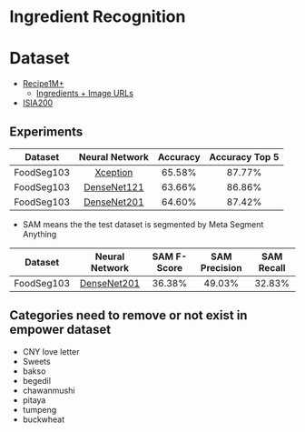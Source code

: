 # Ingredient Recognition

# Dataset

* [Recipe1M+](http://im2recipe.csail.mit.edu/)
    * [Ingredients + Image URLs](https://www.kaggle.com/datasets/kmader/layer-urls)
* [ISIA200](http://123.57.42.89/FoodComputing-Dataset/FoodComputing-ISIA200.html)

## Experiments

| Dataset | Neural Network | Accuracy | Accuracy Top 5 |
| :----: | :----: | :----: | :----: |
| FoodSeg103 | [Xception](https://drive.google.com/file/d/1Arh19kfTIld90I101tjuXvsqYmZ3IxDt/view?usp=share_link) | 65.58% | 87.77% |
| FoodSeg103 | [DenseNet121](https://drive.google.com/file/d/1bI8-vNbQR2YXOabKa50TLtXGlTKzVl5Q/view?usp=share_link) | 63.66% | 86.86% |
| FoodSeg103 | [DenseNet201](https://drive.google.com/file/d/1xRrqro_ER6QQRTNoXB8crgbXUpKwzx9w/view?usp=share_link) | 64.60% | 87.42% |

* SAM means the the test dataset is segmented by Meta Segment Anything

| Dataset | Neural Network | SAM F-Score | SAM Precision | SAM Recall |
| :----: | :----: | :----: | :----: | :----: |
| FoodSeg103 | [DenseNet201](https://drive.google.com/file/d/1xRrqro_ER6QQRTNoXB8crgbXUpKwzx9w/view?usp=share_link) | 36.38% | 49.03% | 32.83% |

## Categories need to remove or not exist in empower dataset

* CNY love letter
* Sweets
* bakso
* begedil
* chawanmushi
* pitaya
* tumpeng
* buckwheat
